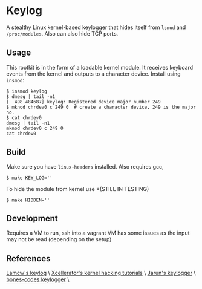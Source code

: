 # Keylog

A stealthy Linux kernel-based keylogger that hides itself from `lsmod` and
`/proc/modules`. Also can also hide TCP ports.

## Usage
This rootkit is in the form of a loadable kernel module. It receives keyboard
events from the kernel and outputs to a character device. Install using
`insmod`:

```console
$ insmod keylog
$ dmesg | tail -n1
[  498.484687] keylog: Registered device major number 249
$ mknod chrdev0 c 249 0  # create a character device, 249 is the major no.
$ cat chrdev0
dmesg | tail -n1
mknod chrdev0 c 249 0
cat chrdev0
```

## Build
Make sure you have `linux-headers` installed. Also requires gcc, 

```console
$ make KEY_LOG=''
```

To hide the module from kernel use *(STILL IN TESTING)

```console
$ make HIDDEN=''
```

## Development
Requires a VM to run, ssh into a vagrant VM has some issues as the input may not be read (depending on the setup)

## References

[Lamcw's keylog](https://github.com/lamcw/keylog) \\
[Xcellerator's kernel hacking tutorials](https://github.com/xcellerator/linux_kernel_hacking) \\
[Jarun's keylogger](https://github.com/jarun/spy) \\
[bones-codes keylogger](https://github.com/bones-codes/the_colonel) \\

